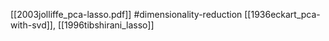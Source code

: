 [[2003jolliffe_pca-lasso.pdf]]
#dimensionality-reduction
[[1936eckart_pca-with-svd]], [[1996tibshirani_lasso]]



